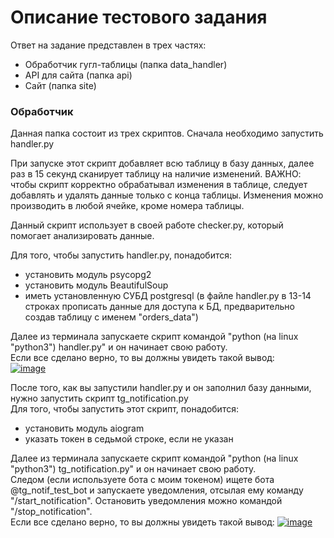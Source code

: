 # Описание тестового задания

Ответ на задание представлен в трех частях: 
- Обработчик гугл-таблицы (папка data_handler)
- API для сайта (папка api)
- Сайт (папка site) 
   
### Обработчик  
  
Данная папка состоит из трех скриптов. Сначала необходимо запустить handler.py
  
При запуске этот скрипт добавляет всю таблицу в базу данных, далее раз в 15 секунд сканирует таблицу на наличие изменений. ВАЖНО: чтобы скрипт корректно обрабатывал изменения в таблице, следует добавлять и удалять данные только с конца таблицы. Изменения можно производить в любой ячейке, кроме номера таблицы.  
  
Данный скрипт использует в своей работе checker.py, который помогает анализировать данные.
  
Для того, чтобы запустить handler.py, понадобится:
- установить модуль psycopg2
- установить модуль BeautifulSoup
- иметь установленную СУБД postgresql (в файле handler.py в 13-14 строках прописать данные для доступа к БД, предварительно создав таблицу с именем "orders_data")
  
Далее из терминала запускаете скрипт командой "python (на linux "python3") handler.py" и он начинает свою работу.  
Если все сделано верно, то вы должны увидеть такой вывод:  
<a href="https://ibb.co/VMvXGpr"><img src="https://i.ibb.co/RQCLK4Z/image.png" alt="image" border="0"></a>
  
После того, как вы запустили handler.py и он заполнил базу данными, нужно запустить скрипт tg_notification.py  
Для того, чтобы запустить этот скрипт, понадобится:
- установить модуль aiogram
- указать токен в седьмой строке, если не указан
  
Далее из терминала запускаете скрипт командой "python (на linux "python3") tg_notification.py" и он начинает свою работу.  
Следом (если используете бота с моим токеном) ищете бота @tg_notif_test_bot и запускаете уведомления, отсылая ему команду "/start_notification". Остановить уведомления можно командой "/stop_notification".  
Если все сделано верно, то вы должны увидеть такой вывод: 
<a href="https://imgbb.com/"><img src="https://i.ibb.co/6nKBfH7/image.png" alt="image" border="0"></a>
